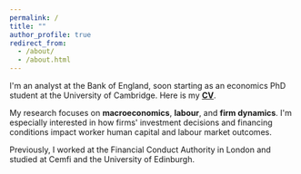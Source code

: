 ```yaml
---
permalink: /
title: ""
author_profile: true
redirect_from: 
  - /about/
  - /about.html
---
```

I'm an analyst at the Bank of England, soon starting as an economics PhD student at the University of Cambridge.
Here is my [<span style="font-weight: bold;">CV</span>](/files/main_cv.pdf).

My research focuses on <span style="color: var(--global-link-color); font-weight: bold;"> macroeconomics</span>, <span style="color: var(--global-link-color); font-weight: bold;">labour</span>, and <span style="color: var(--global-link-color); font-weight: bold;">firm dynamics</span>. 
I'm especially interested in how firms' investment decisions and financing conditions impact worker human capital and labour market outcomes. 

Previously, I worked at the Financial Conduct Authority in London and studied at Cemfi and the University of Edinburgh.
